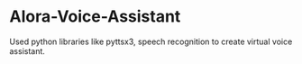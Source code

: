 # Alora-Voice-Assistant
Used python libraries like pyttsx3, speech recognition to create virtual voice assistant.
